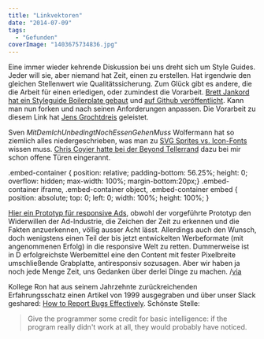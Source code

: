 ```yaml
---
title: "Linkvektoren"
date: "2014-07-09"
tags:
  - "Gefunden"
coverImage: "1403675734836.jpg"
---
```


Eine immer wieder kehrende Diskussion bei uns dreht sich um Style Guides. Jeder will sie, aber niemand hat Zeit, einen zu erstellen. Hat irgendwie den gleichen Stellenwert wie Qualitätssicherung. Zum Glück gibt es andere, die die Arbeit für einen erledigen, oder zumindest die Vorarbeit. [Brett Jankord hat ein Styleguide Boilerplate gebaut](http://www.brettjankord.com/2013/03/07/style-guide-boilerplate/) und [auf Github veröffentlicht](https://github.com/bjankord/Style-Guide-Boilerplate). Kann man nun forken und nach seinen Anforderungen anpassen. Die Vorarbeit zu diesem Link hat [Jens Grochtdreis](http://grochtdreis.de/weblog/2014/07/08/linkfutter-113/) geleistet.

Sven _MitDemIchUnbedingtNochEssenGehenMuss_ Wolfermann hat so ziemlich alles niedergeschrieben, was man zu [SVG Sprites vs. Icon-Fonts](http://maddesigns.de/svg-sprites-icon-fonts-2309.html) wissen muss. [Chris Coyier hatte bei der Beyond Tellerrand](http://vimeo.com/99828116) dazu bei mir schon offene Türen eingerannt.

.embed-container { position: relative; padding-bottom: 56.25%; height: 0; overflow: hidden; max-width: 100%; margin-bottom:20px;} .embed-container iframe, .embed-container object, .embed-container embed { position: absolute; top: 0; left: 0; width: 100%; height: 100%; }

[Hier ein Prototyp für responsive Ads](http://zurb.com/playground/responsive-ads), obwohl der vorgeführte Prototyp den Widerwillen der Ad-Industrie, die Zeichen der Zeit zu erkennen und die Fakten anzuerkennen, völlig ausser Acht lässt. Allerdings auch den Wunsch, doch wenigstens einen Teil der bis jetzt entwickelten Werbeformate (mit angenommenen Erfolg) in die responsive Welt zu retten. Dummerweise ist in D erfolgreichste Werbemittel eine den Content mit fester Pixelbreite umschließende Grabplatte, antiresponsiv sozusagen. Aber wir haben ja noch jede Menge Zeit, uns Gedanken über derlei Dinge zu machen. /[via](https://twitter.com/lukew/statuses/486613826423365632)

Kollege Ron hat aus seinem Jahrzehnte zurückreichenden Erfahrungsschatz einen Artikel von 1999 ausgegraben und über unser Slack geshared: [How to Report Bugs Effectively](http://www.chiark.greenend.org.uk/~sgtatham/bugs.html). Schönste Stelle:

> Give the programmer some credit for basic intelligence: if the program really didn't work at all, they would probably have noticed.
